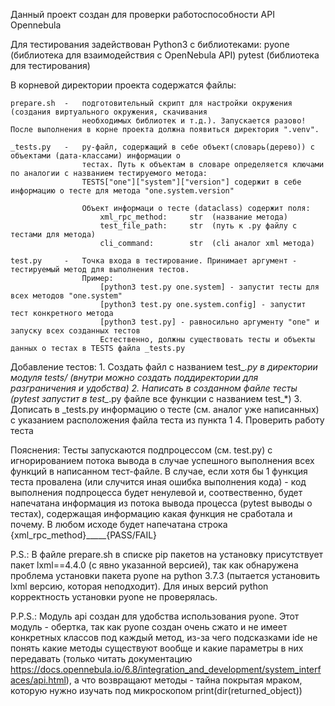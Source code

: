 Данный проект создан для проверки работоспособности API Opennebula


Для тестирования задействован Python3 с библиотеками:
    pyone   (библиотека для взаимодействия с OpenNebula API)
    pytest  (библиотека для тестирования)


В корневой директории проекта содержатся файлы:

    prepare.sh  -   подготовительный скрипт для настройки окружения (создания виртуального окружения, скачивания
                    необходимых библиотек и т.д.). Запускается разово! После выполнения в корне проекта должна появиться директория ".venv". 

    _tests.py   -   py-файл, содержащий в себе объект(словарь(дерево)) с объектами (дата-классами) информации о
                    тестах. Путь к объектам в словаре определяется ключами по аналогии с названием тестируемого метода:
                    TESTS["one"]["system"]["version"] содержит в себе информацию о тесте для метода "one.system.version"

                    Объект информаци о тесте (dataclass) содержит поля:
                        xml_rpc_method:     str  (название метода)
                        test_file_path:     str  (путь к .py файлу с тестами для метода)
                        cli_command:        str  (cli аналог xml метода)

    test.py     -   Точка входа в тестирование. Принимает аргумент - тестируемый метод для выполнения тестов.
                    Пример: 
                        [python3 test.py one.system] - запустит тесты для всех методов "one.system"
                        [python3 test.py one.system.config] - запустит тест конкретного метода
                        [python3 test.py] - равносильно аргументу "one" и запуску всех созданных тестов
                        Естественно, должны существовать тесты и объекты данных о тестах в TESTS файла _tests.py

    
Добавление тестов:
    1. Создать файл с названием test_*.py в директории модуля tests/ (внутри можно создать поддиректории для разграничения и удобства)
    2. Написать в созданном файле тесты (pytest запустит в test_*.py файле все функции с названием test_*)
    3. Дописать в _tests.py информацию о тесте (см. аналог уже написанных) с указанием расположения файла теста из пункта 1
    4. Проверить работу теста


Пояснения:
    Тесты запускаются подпроцессом (см. test.py) с игнорированием потока вывода в случае успешного выполнения всех функций в написанном тест-файле.
    В случае, если хотя бы 1 функция теста провалена (или случится иная ошибка выполнения кода) - код выполнения подпроцесса будет ненулевой и, соотвественно,
    будет напечатана информация из потока вывода процесса (pytest выводы о тестах), содержащая информацию какая функция не сработала и почему.
    В любом исходе будет напечатана строка {xml_rpc_method}_____{PASS/FAIL}


P.S.:
    В файле prepare.sh в списке pip пакетов на установку присутствует пакет lxml==4.4.0 (с явно указанной версией), так как обнаружена проблема установки 
    пакета pyone на python 3.7.3 (пытается установить lxml версию, которая неподходит). Для иных версий python корректность установки pyone не проверялась. 

P.P.S.:
    Модуль api создан для удобства использования pyone. Этот модуль - обертка, так как pyone создан очень сжато и не имеет конкретных классов под каждый метод, 
    из-за чего подсказками ide не понять какие методы существуют вообще и какие параметры в них передавать 
    (только читать документацию https://docs.opennebula.io/6.8/integration_and_development/system_interfaces/api.html), 
    а что возвращают методы - тайна покрытая мраком, которую нужно изучать под микроскопом print(dir(returned_object))